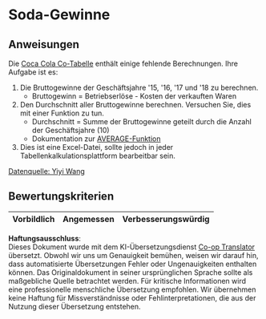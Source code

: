 <!--
CO_OP_TRANSLATOR_METADATA:
{
  "original_hash": "f824bfdb8b12d33293913f76f5c787c5",
  "translation_date": "2025-08-23T23:42:43+00:00",
  "source_file": "2-Working-With-Data/06-non-relational/assignment.md",
  "language_code": "de"
}
-->
# Soda-Gewinne

## Anweisungen

Die [Coca Cola Co-Tabelle](../../../../2-Working-With-Data/06-non-relational/CocaColaCo.xlsx) enthält einige fehlende Berechnungen. Ihre Aufgabe ist es: 

1. Die Bruttogewinne der Geschäftsjahre '15, '16, '17 und '18 zu berechnen.
    - Bruttogewinn = Betriebserlöse - Kosten der verkauften Waren
1. Den Durchschnitt aller Bruttogewinne berechnen. Versuchen Sie, dies mit einer Funktion zu tun.
    - Durchschnitt = Summe der Bruttogewinne geteilt durch die Anzahl der Geschäftsjahre (10)
    - Dokumentation zur [AVERAGE-Funktion](https://support.microsoft.com/en-us/office/average-function-047bac88-d466-426c-a32b-8f33eb960cf6)
1. Dies ist eine Excel-Datei, sollte jedoch in jeder Tabellenkalkulationsplattform bearbeitbar sein.

[Datenquelle: Yiyi Wang](https://www.kaggle.com/yiyiwang0826/cocacola-excel)

## Bewertungskriterien

Vorbildlich | Angemessen | Verbesserungswürdig
--- | --- | --- |

**Haftungsausschluss**:  
Dieses Dokument wurde mit dem KI-Übersetzungsdienst [Co-op Translator](https://github.com/Azure/co-op-translator) übersetzt. Obwohl wir uns um Genauigkeit bemühen, weisen wir darauf hin, dass automatisierte Übersetzungen Fehler oder Ungenauigkeiten enthalten können. Das Originaldokument in seiner ursprünglichen Sprache sollte als maßgebliche Quelle betrachtet werden. Für kritische Informationen wird eine professionelle menschliche Übersetzung empfohlen. Wir übernehmen keine Haftung für Missverständnisse oder Fehlinterpretationen, die aus der Nutzung dieser Übersetzung entstehen.